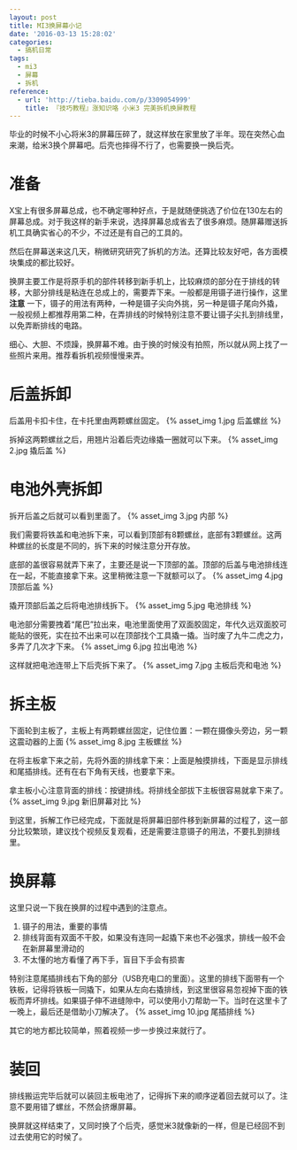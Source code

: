 ```yaml
---
layout: post
title: MI3换屏幕小记
date: '2016-03-13 15:28:02'
categories:
  - 搞机日常
tags:
  - mi3
  - 屏幕
  - 拆机
reference:
  - url: 'http://tieba.baidu.com/p/3309054999'
    title: 『技巧教程』涨知识咯 小米3 完美拆机换屏教程
---
```


毕业的时候不小心将米3的屏幕压碎了，就这样放在家里放了半年。现在突然心血来潮，给米3换个屏幕吧。后壳也摔得不行了，也需要换一换后壳。

# 准备

X宝上有很多屏幕总成，也不确定哪种好点，于是就随便挑选了价位在130左右的屏幕总成。对于我这样的新手来说，选择屏幕总成省去了很多麻烦。随屏幕赠送拆机工具确实省心的不少，不过还是有自己的工具的。

然后在屏幕送来这几天，稍微研究研究了拆机的方法。还算比较友好吧，各方面模块集成的都比较好。

换屏主要工作是将原手机的部件转移到新手机上，比较麻烦的部分在于排线的转移，大部分排线是粘连在总成上的，需要弄下来。一般都是用镊子进行操作，这里 **注意** 一下，镊子的用法有两种，一种是镊子尖向外挑，另一种是镊子尾向外撬，一般视频上都推荐用第二种，在弄排线的时候特别注意不要让镊子尖扎到排线里，以免弄断排线的电路。

细心、大胆、不烦躁，换屏幕不难。由于换的时候没有拍照，所以就从网上找了一些照片来用。推荐看拆机视频慢慢来弄。

# 后盖拆卸

后盖用卡扣卡住，在卡托里由两颗螺丝固定。
{% asset_img 1.jpg 后盖螺丝 %}

拆掉这两颗螺丝之后，用翘片沿着后壳边缘撬一圈就可以下来。
{% asset_img 2.jpg 撬后盖 %}

# 电池外壳拆卸

拆开后盖之后就可以看到里面了。
{% asset_img 3.jpg 内部 %}

我们需要将铁盖和电池拆下来，可以看到顶部有8颗螺丝，底部有3颗螺丝。这两种螺丝的长度是不同的，拆下来的时候注意分开存放。

底部的盖很容易就弄下来了，主要还是说一下顶部的盖。顶部的后盖与电池排线连在一起，不能直接拿下来。这里稍微注意一下就额可以了。
{% asset_img 4.jpg 顶部后盖 %}

撬开顶部后盖之后将电池排线拆下。
{% asset_img 5.jpg 电池排线 %}

电池部分需要拽着“尾巴”拉出来，电池里面使用了双面胶固定，年代久远双面胶可能贴的很死，实在拉不出来可以在顶部找个工具撬一撬。当时废了九牛二虎之力，多弄了几次才下来。
{% asset_img 6.jpg 拉出电池 %}

这样就把电池连带上下后壳拆下来了。
{% asset_img 7.jpg 主板后壳和电池 %}

# 拆主板

下面轮到主板了，主板上有两颗螺丝固定，记住位置：一颗在摄像头旁边，另一颗这震动器的上面
{% asset_img 8.jpg 主板螺丝 %}

在将主板拿下来之前，先将外面的排线拿下来：上面是触摸排线，下面是显示排线和尾插排线。还有在右下角有天线，也要拿下来。

拿主板小心注意背面的排线：按键排线。将排线全部拔下主板很容易就拿下来了。
{% asset_img 9.jpg 新旧屏幕对比 %}

到这里，拆解工作已经完成，下面就是将屏幕旧部件移到新屏幕的过程了，这一部分比较繁琐，建议找个视频反复观看，还是需要注意镊子的用法，不要扎到排线里。

# 换屏幕

这里只说一下我在换屏的过程中遇到的注意点。

1. 镊子的用法，重要的事情
2. 排线背面有双面不干胶，如果没有连同一起撬下来也不必强求，排线一般不会在新屏幕里滑动的
3. 不太懂的地方看懂了再下手，盲目下手会有损害

特别注意尾插排线右下角的部分（USB充电口的里面）。这里的排线下面带有一个铁板，记得将铁板一同撬下，如果从左向右撬排线，到这里很容易忽视掉下面的铁板而弄坏排线。如果镊子伸不进缝隙中，可以使用小刀帮助一下。当时在这里卡了一晚上，最后还是借助小刀解决了。
{% asset_img 10.jpg 尾插排线 %}

其它的地方都比较简单，照着视频一步一步换过来就行了。

# 装回

排线搬运完毕后就可以装回主板电池了，记得拆下来的顺序逆着回去就可以了。注意不要用错了螺丝，不然会挤爆屏幕。

换屏就这样结束了，又同时换了个后壳，感觉米3就像新的一样，但是已经回不到过去使用它的时候了。
